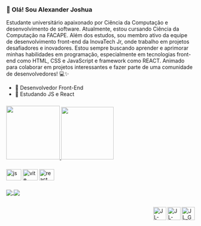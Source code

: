 ### 👋 Olá! Sou Alexander Joshua
<p>
Estudante universitário apaixonado por Ciência da Computação e desenvolvimento de software. Atualmente, estou cursando Ciência da Computação na FACAPE. Além dos estudos, sou membro ativo da equipe de desenvolvimento front-end da InovaTech Jr, onde trabalho em projetos desafiadores e inovadores. Estou sempre buscando aprender e aprimorar minhas habilidades em programação, especialmente em tecnologias front-end como HTML, CSS e JavaScript e framework como REACT. Animado para colaborar em projetos interessantes e fazer parte de uma comunidade de desenvolvedores! 💻✨
</p>

- 🔭 Desenvolvedor Front-End
- 🌱 Estudando JS e React

###
<a href="https://github.com/euaallee">
  <img aling="center" height="143" src="https://github-readme-stats.vercel.app/api?username=euaallee&show_icons=true&theme=dark&include_all_commits=true&count_private=true"/>
</a>
<a href="https://github.com/euaallee">
  <img aling="center" height="140" src="https://github-readme-stats.vercel.app/api/top-langs/?username=euaallee&layout=compact&langs_count=7&theme=dark"/>
</a>

###
<div style="display: inline_block">
  <img align="center" alt="js" height="30" width="40" src="https://www.svgrepo.com/show/349419/javascript.svg">
  <img align="center" alt="vite" height="30" width="40" src="https://www.svgrepo.com/show/374167/vite.svg">
  <img align="center" alt="react" height="30" width="40" src="https://www.svgrepo.com/show/303157/react-logo.svg">
</div>

###
<a href="https://github.com/euaallee/euaallee.github.io">
  <img align="center" src="https://github-readme-stats.vercel.app/api/pin/?username=euaallee&repo=euaallee.github.io&theme=dark">
</a>
<a href="https://github.com/euaallee/projeto-conta">
  <img align="center" src="https://github-readme-stats.vercel.app/api/pin/?username=euaallee&repo=projeto-conta&theme=dark">
</a>

##      
<a href = "mailto:alexanderjoshua2004@gmail.com" target="_blank">
  <img align="right" alt="JL_Gmail" width="35" src="https://img.icons8.com/fluency/48/000000/gmail-new.png">
</a>
<a href="https://www.linkedin.com/in/euaallee-dev/" target="_blank">
  <img align="right" alt="JL-linkedin" width="35" src="https://img.icons8.com/fluency/48/000000/linkedin.png">
</a>
<a href="https://instagram.com/euaallee" target="_blank">
  <img align="right" alt="JL-linkedin" width="35" src="https://github.com/euaallee/euaallee/assets/99816871/7aceea54-b0e6-4cfa-971d-cd8342ebc115" target="_blank">
</a>
